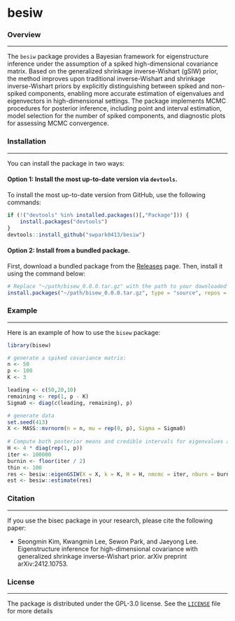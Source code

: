 # besiw

### Overview
-------

The `besiw` package provides a Bayesian framework for eigenstructure inference under the assumption of a spiked high-dimensional covariance matrix. Based on the generalized shrinkage inverse-Wishart (gSIW) prior, the method improves upon traditional inverse-Wishart and shrinkage inverse-Wishart priors by explicitly distinguishing between spiked and non-spiked components, enabling more accurate estimation of eigenvalues and eigenvectors in high-dimensional settings. The package implements MCMC procedures for posterior inference, including point and interval estimation, model selection for the number of spiked components, and diagnostic plots for assessing MCMC convergence.

### Installation
-------

You can install the package in two ways: 

#### Option 1: Install the most up-to-date version via `devtools`.

To install the most up-to-date version from GitHub, use the following commands:


``` R
if (!("devtools" %in% installed.packages()[,"Package"])) {
    install.packages("devtools")
}
devtools::install_github("swpark0413/besiw")
```

#### Option 2: Install from a bundled package.

First, download a bundled package from the [Releases](https://github.com/swpark0413/besiw/releases/) page. Then, install it using the command below:

``` R
# Replace "~/path/bisew_0.0.0.tar.gz" with the path to your downloaded file
install.packages("~/path/bisew_0.0.0.tar.gz", type = "source", repos = NULL)
```


### Example
-------

Here is an example of how to use the `bisew` package:

``` r
library(bisew)

# generate a spiked covariance matrix:
n <- 50
p <- 100
K <- 3

leading <- c(50,20,10)
remaining <- rep(1, p - K)
Sigma0 <- diag(c(leading, remaining), p)

# generate data
set.seed(413)
X <- MASS::mvrnorm(n = n, mu = rep(0, p), Sigma = Sigma0)
 
# Compute both posterior means and credible intervals for eigenvalues and eigenvectors of a covariance matrix:
H <- 4 * diag(rep(1, p))
iter <- 100000
burnin <- floor(iter / 2)
thin <- 100
res <- besiw::eigenGSIW(X = X, k = K, H = H, nmcmc = iter, nburn = burnin, nthin = thin)
est <- besiw::estimate(res)
```



### Citation
-------

If you use the bisec package in your research, please cite the following paper:

- Seongmin Kim, Kwangmin Lee, Sewon Park, and Jaeyong Lee.
  Eigenstructure inference for high-dimensional covariance with generalized shrinkage inverse-Wishart prior.
  arXiv preprint arXiv:2412.10753.

<!-- BibTeX citation:
``` bibtex
@Article{ZhangRD2022gps,
  author        = {Zhang, Ruda and Mak, Simon and Dunson, David},
  title         = {Gaussian Process Subspace Prediction for Model Reduction},
  journal       = {SIAM Journal on Scientific Computing},
  year          = {2022},
  volume        = {44},
  number        = {3},
  pages         = {A1428-A1449},
  doi           = {10.1137/21M1432739},
}
``` -->


### License
-------

The package is distributed under the GPL-3.0 license. See the [`LICENSE`](LICENSE) file for more details

